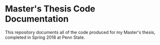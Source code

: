 # Master's Thesis Code Documentation

This repository documents all of the code produced for my Master's thesis,
completed in Spring 2018 at Penn State.
